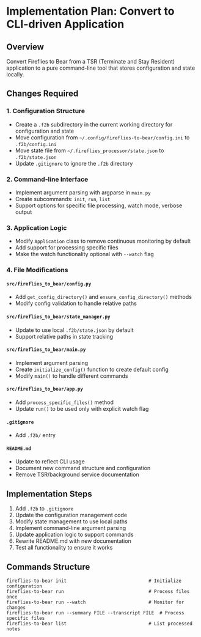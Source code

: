 # Implementation Plan: Convert to CLI-driven Application

## Overview
Convert Fireflies to Bear from a TSR (Terminate and Stay Resident) application to a pure command-line tool that stores configuration and state locally.

## Changes Required

### 1. Configuration Structure
- Create a `.f2b` subdirectory in the current working directory for configuration and state
- Move configuration from `~/.config/fireflies-to-bear/config.ini` to `.f2b/config.ini`
- Move state file from `~/.fireflies_processor/state.json` to `.f2b/state.json`
- Update `.gitignore` to ignore the `.f2b` directory

### 2. Command-line Interface
- Implement argument parsing with argparse in `main.py`
- Create subcommands: `init`, `run`, `list`
- Support options for specific file processing, watch mode, verbose output

### 3. Application Logic
- Modify `Application` class to remove continuous monitoring by default
- Add support for processing specific files
- Make the watch functionality optional with `--watch` flag

### 4. File Modifications

#### `src/fireflies_to_bear/config.py`
- Add `get_config_directory()` and `ensure_config_directory()` methods
- Modify config validation to handle relative paths

#### `src/fireflies_to_bear/state_manager.py`
- Update to use local `.f2b/state.json` by default
- Support relative paths in state tracking

#### `src/fireflies_to_bear/main.py`
- Implement argument parsing
- Create `initialize_config()` function to create default config
- Modify `main()` to handle different commands

#### `src/fireflies_to_bear/app.py`
- Add `process_specific_files()` method
- Update `run()` to be used only with explicit watch flag

#### `.gitignore`
- Add `.f2b/` entry

#### `README.md`
- Update to reflect CLI usage
- Document new command structure and configuration
- Remove TSR/background service documentation

## Implementation Steps

1. Add `.f2b` to `.gitignore`
2. Update the configuration management code
3. Modify state management to use local paths
4. Implement command-line argument parsing
5. Update application logic to support commands
6. Rewrite README.md with new documentation
7. Test all functionality to ensure it works

## Commands Structure

```
fireflies-to-bear init                              # Initialize configuration
fireflies-to-bear run                               # Process files once
fireflies-to-bear run --watch                       # Monitor for changes
fireflies-to-bear run --summary FILE --transcript FILE  # Process specific files
fireflies-to-bear list                              # List processed notes
```